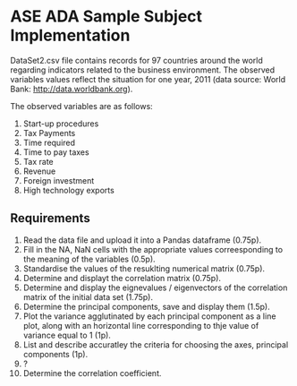 # ASE ADA Sample Subject Implementation
DataSet2.csv file contains records for 97 countries around the world regarding indicators related to the business environment. The observed variables values reflect the situation for one year, 2011 (data source: World Bank: http://data.worldbank.org).

The observed variables are as follows:
1. Start-up procedures
2. Tax Payments
3. Time required
4. Time to pay taxes
5. Tax rate
6. Revenue
7. Foreign investment
8. High technology exports

## Requirements
1. Read the data file and upload it into a Pandas dataframe (0.75p).
2. Fill in the NA, NaN cells with the appropriate values correesponding to the meaning of the variables (0.5p).
3. Standardise the values of the resuklting numerical matrix (0.75p).
4. Determine and displayt the correlation matrix (0.75p).
5. Determine and display the eignevalues / eigenvectors of the correlation matrix of the initial data set (1.75p).
6. Determine the principal components, save and display them (1.5p).
7. Plot the variance agglutinated by each principal component as a line plot, along with an horizontal line corresponding to thje value of variance equal to 1 (1p).
8. List and describe accuratley the criteria for choosing the axes, principal components (1p).
9. ?
10. Determine the correlation coefficient.

